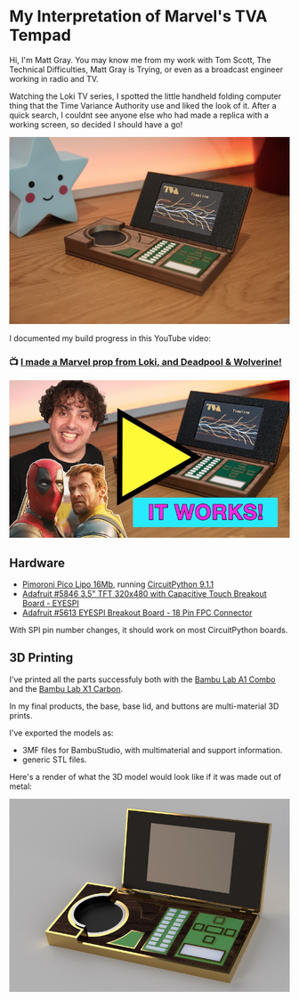# My Interpretation of Marvel's TVA Tempad
Hi, I'm Matt Gray. You may know me from my work with Tom Scott, The Technical Difficulties, Matt Gray is Trying, or even as a broadcast engineer working in radio and TV.

Watching the Loki TV series, I spotted the little handheld folding computer thing that the Time Variance Authority use and liked the look of it. After a quick search, I couldnt see anyone else who had made a replica with a working screen, so decided I should have a go!

![Photo of the finished product Tempad, showing a branching timeline on screen](Images/Tempad.jpg?raw=true)

I documented my build progress in this YouTube video:

### 📺 [I made a Marvel prop from Loki, and Deadpool & Wolverine!](https://www.youtube.com/watch?v=B-IjAkmit-Q)
[![YouTube video thumbnail, very similar to the previous image, but with a photos of me, deadpool and wolverine overlaid, and text saying "it works!"](Images/Youtube%20Thumbnail.jpg?raw=true)](https://www.youtube.com/watch?v=B-IjAkmit-Q)

## Hardware
*  [Pimoroni Pico Lipo 16Mb](https://shop.pimoroni.com/products/pimoroni-pico-lipo?variant=39335427080275), running [CircuitPython 9.1.1](https://circuitpython.org/board/pimoroni_picolipo_16mb/)
*  [Adafruit #5846 3.5" TFT 320x480 with Capacitive Touch Breakout Board - EYESPI](https://www.adafruit.com/product/5846)
*  [Adafruit #5613 EYESPI Breakout Board - 18 Pin FPC Connector](https://www.adafruit.com/product/5613)

With SPI pin number changes, it should work on most CircuitPython boards.

## 3D Printing
I've printed all the parts successfuly both with the [Bambu Lab A1 Combo](https://shareasale.com/r.cfm?b=2485357&u=4351340&m=138211&urllink=&afftrack=) and the [Bambu Lab X1 Carbon](https://shareasale.com/r.cfm?b=2353821&u=4351340&m=138211&urllink=&afftrack=).

In my final products, the base, base lid, and buttons are multi-material 3D prints.

I've exported the models as:

* 3MF files for BambuStudio, with multimaterial and support information.
* generic STL files.

Here's a render of what the 3D model would look like if it was made out of metal:

![Render of my Tempad 3D model, shiny metal on a grey void background](Images/Tempad%20Render.jpg?raw=true)
